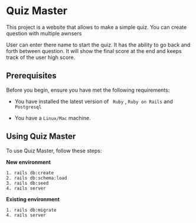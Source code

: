 # Quiz Master

  

This project is a website that allows to make a simple quiz. You can create question with multiple awnsers

User can enter there name to start the quiz. It has the ability to go back and forth between question. It will show the final score at the end and keeps track of the user high score.

  

## Prerequisites

  

Before you begin, ensure you have met the following requirements:


* You have installed the latest version of ` Ruby` , `Ruby on Rails` and `Postgresql`

* You have a `Linux/Mac` machine.

  

## Using Quiz Master

  

To use Quiz Master, follow these steps:

**New environment**

```
1. rails db:create
2. rails db:schema:load
3. rails db:seed
4. rails server
```
**Existing environment**
```
1. rails db:migrate
4. rails server
```